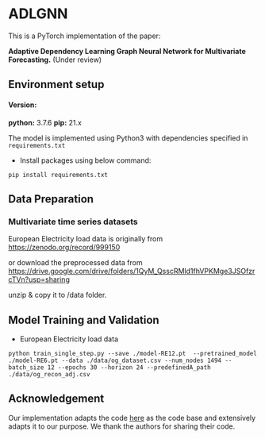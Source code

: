 
# ADLGNN
This is a PyTorch implementation of the paper: 

**Adaptive Dependency Learning Graph Neural Network for Multivariate Forecasting.** (Under review)



## Environment setup

#### Version:

**python:** 3.7.6
**pip:** 21.x

The model is implemented using Python3 with dependencies specified in `requirements.txt`

- Install packages using below command:

```
pip install requirements.txt
```

## Data Preparation
### Multivariate time series datasets

European Electricity load data is originally from https://zenodo.org/record/999150

or download the preprocessed data from https://drive.google.com/drive/folders/1QyM_QsscRMld1fhVPKMge3JSOfzrcTVn?usp=sharing

unzip & copy it to /data folder.  

## Model Training and Validation

* European Electricity load data

```
python train_single_step.py --save ./model-RE12.pt  --pretrained_model ./model-RE6.pt --data ./data/og_dataset.csv --num_nodes 1494 --batch_size 12 --epochs 30 --horizon 24 --predefinedA_path ./data/og_recon_adj.csv

```




## Acknowledgement
Our implementation adapts the code [here](https://github.com/nnzhan/MTGNN) as the code base and extensively adapts it to our purpose. We thank the authors for sharing their code.
